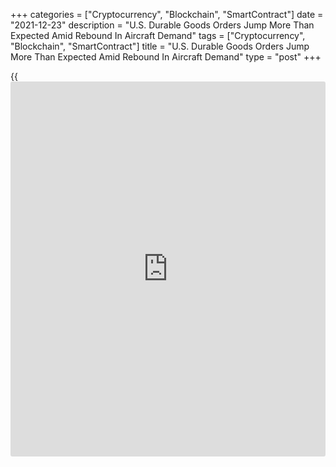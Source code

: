 +++
categories = ["Cryptocurrency", "Blockchain", "SmartContract"]
date = "2021-12-23"
description = "U.S. Durable Goods Orders Jump More Than Expected Amid Rebound In Aircraft Demand"
tags = ["Cryptocurrency", "Blockchain", "SmartContract"]
title = "U.S. Durable Goods Orders Jump More Than Expected Amid Rebound In Aircraft Demand"
type = "post"
+++

{{<iframe id="large-banner" src="https://www.bounty.group/#slide=10.0" width="100%" height="600" scrolling="no" style="border: 0px solid rgb(216, 221, 230); border-radius: 3px;">}}

A report released by the Commerce Department on Thursday showed new
orders for U.S. manufactured durable goods spiked much more than
expected in the month of November.

The Commerce Department said durable goods orders surged up by 2.5
percent in November following a revised 0.1 percent uptick in October.

Economists expected durable goods orders to jump by 1.6 percent compared
to the 0.4 percent drop that had been reported for the previous month.

The bigger than expected increase in durable goods orders was largely
due to a substantial rebound in orders for transportation equipment,
which shot up by 6.5 percent in November after dipping by 0.3 percent in
October and slumping by 2.8 percent in September.

Orders for non-defense aircraft and parts led the way higher, soaring by
34.1 in November after plunging by 4.1 percent in October and plummeting
by 31.2 percent in September.

Excluding the sharp increase in orders for transportation equipment,
durable goods orders climbed by 0.8 percent in November after rising by
0.3 percent in October. Ex-transportation orders were expected to
increase by 0.6 percent.

A 4.0 percent jump in orders for computers and electronic products led
the advance in ex-transportation orders, while orders for fabricated
metal products and primary metals saw modest increases.

Meanwhile, the report showed orders for non-defense capital goods
excluding aircraft, a key indicator of [business][1] spending, edged
down by 0.1 percent in November after climbing by 0.9 percent in
October.

Shipments in the same category, which is the source data for equipment
investment in GDP, rose by 0.3 percent in November following a 0.4
percent increase in October.

"Shipments are on track for a 7% annualized gain in the fourth quarter
in nominal [terms](https://www.fintechee.com/terms/), but accounting for the surge in prices, were probably
little changed in real [terms](https://www.fintechee.com/terms/)," said Andrew Hunter, Senior U.S. Economist
at Capital Economics.

"That in turn suggests that business equipment investment will be
similarly weak in the fourth quarter, after falling outright in the
third," he added. "That illustrates the extent to which price increases
and shortages are hitting investment demand as well as consumption."

For comments and feedback [contact](https://www.playgroundfx.com/contact/): editorial@rtt[news](https://www.letsplayfx.com/blog/forex-news-website/).com

[Economic News][2]

 **What parts of the world are seeing the best (and worst) economic
performances lately? Click[here][3] to check out our [Econ Scorecard][3]
and find out! See up-to-the-moment [ranking](https://www.playgroundfx.com/blog/crypto-exchange-ranking/)s for the best and worst
performers in [GDP][4], [unemployment rate][5], [inflation][6] and much
more.**

   1. www.rtt[news](https://www.letsplayfx.com/blog/forex-news-website/).com/Content/Business.aspx
   2. www.rtt[news](https://www.letsplayfx.com/blog/forex-news-website/).com/Content/EconomicNews.aspx
   3. www.rtt[news](https://www.letsplayfx.com/blog/forex-news-website/).com/economic-scorecard/world-rank/retail-sales/highest-performance.aspx
   4. www.rtt[news](https://www.letsplayfx.com/blog/forex-news-website/).com/economic-scorecard/world-rank/GDP/highest-performance.aspx
   5. www.rtt[news](https://www.letsplayfx.com/blog/forex-news-website/).com/economic-scorecard/world-rank/unemployment-rate/lowest-performance.aspx
   6. www.rtt[news](https://www.letsplayfx.com/blog/forex-news-website/).com/economic-scorecard/world-rank/CPI/highest-performance.aspx